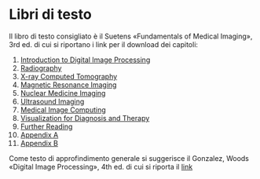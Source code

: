 # Libri di testo

Il libro di testo consigliato è il Suetens «Fundamentals of Medical Imaging», 3rd ed. di cui si riportano i link per il download dei capitoli:

1. [Introduction to Digital Image Processing](http://www.easybytez.com/v4dobwcdrcxo)
2. [Radiography](http://www.easybytez.com/v4dobwcdrcxo)
3. [X-ray Computed Tomography](http://www.easybytez.com/xkq5iwqwjq19)
4. [Magnetic Resonance Imaging](http://www.easybytez.com/syknusvvcvaz)
5. [Nuclear Medicine Imaging](http://www.easybytez.com/nzsntzl1cwai)
6. [Ultrasound Imaging](http://www.easybytez.com/bf3sqgpdzadu)
7. [Medical Image Computing](http://www.easybytez.com/tu4c3ocpybh4)
8. [Visualization for Diagnosis and Therapy](http://www.easybytez.com/uqoyps7eot35)
9. [Further Reading](http://www.easybytez.com/ajn7gkcnzkst)
10. [Appendix A](http://www.easybytez.com/puvc0zlj5iib)
11. [Appendix B](http://www.easybytez.com/c6yx3lieb5aj)

Come testo di approfindimento generale si suggerisce il Gonzalez, Woods «Digital Image Processing», 4th ed. di cui si riporta il [link](http://www.easybytez.com/tv8ca9pjngct)
 
